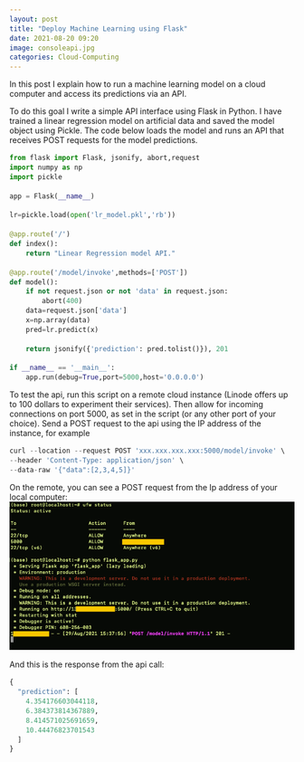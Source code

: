 ```yaml
---
layout: post
title: "Deploy Machine Learning using Flask"
date: 2021-08-20 09:20
image: consoleapi.jpg
categories: Cloud-Computing
---
```


In this post I explain how to run a machine learning model on a cloud computer and access its predictions via an API.

To do this goal I write a simple API interface using Flask in Python. I have trained a linear regression model on artificial data and saved the model object using Pickle. The code below loads the model and runs an API that receives POST requests for the model predictions.

```python
from flask import Flask, jsonify, abort,request
import numpy as np
import pickle

app = Flask(__name__)

lr=pickle.load(open('lr_model.pkl','rb'))

@app.route('/')
def index():
    return "Linear Regression model API."

@app.route('/model/invoke',methods=['POST'])
def model():
    if not request.json or not 'data' in request.json:
        abort(400)
    data=request.json['data']
    x=np.array(data)
    pred=lr.predict(x)

    return jsonify({'prediction': pred.tolist()}), 201

if __name__ == '__main__':
    app.run(debug=True,port=5000,host='0.0.0.0')

```
To test the api, run this script on a remote cloud instance (Linode offers up to 100 dollars to experiment their services). Then allow for incoming connections on port 5000, as set in the script (or any other port of your choice).  Send a POST request to the api using the IP address of the instance, for example

```python
curl --location --request POST 'xxx.xxx.xxx.xxx:5000/model/invoke' \
--header 'Content-Type: application/json' \
--data-raw '{"data":[2,3,4,5]}'
```
On the remote, you can see a POST request from the Ip address of your local computer:
![](/images/consoleapi.jpg)

And this is the response from the api call:
```python
{
  "prediction": [
    4.354176603044118, 
    6.384373814367889, 
    8.414571025691659, 
    10.44476823701543
  ]
}

```
